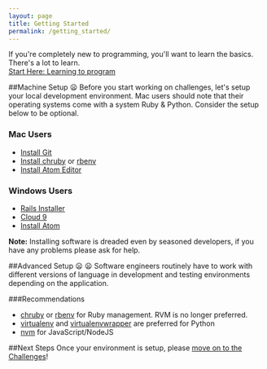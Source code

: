 ```yaml
---
layout: page
title: Getting Started
permalink: /getting_started/
---
```


If you're completely new to programming, you'll want to learn the basics. There's a lot to learn.   
[Start Here: Learning to program](/resources)

##Machine Setup :frowning:
Before you start working on challenges, let's setup your local development environment. Mac users should note that their operating systems come with a system Ruby & Python. Consider the setup below to be optional.

### Mac Users  
- [Install Git](http://git-scm.com/download/)  
- [Install chruby](https://github.com/postmodern/chruby) or [rbenv](https://github.com/sstephenson/rbenv)  
- [Install Atom Editor](https://atom.io/)

### Windows Users  
- [Rails Installer](http://railsinstaller.org/en)  
- [Cloud 9](https://c9.io/)  
- [Install Atom](https://chocolatey.org/packages/atom)  

__Note:__ Installing software is dreaded even by seasoned developers, if you have any problems please ask for help.  

##Advanced Setup :frowning: :frowning:
Software engineers routinely have to work with different versions of language in development and testing environments depending on the application.

###Recommendations
- [chruby](https://github.com/postmodern/chruby) or [rbenv](https://github.com/sstephenson/rbenv) for Ruby management. RVM is no longer preferred.  
- [virtualenv](https://virtualenv.pypa.io/en/latest/installation.html) and [virtualenvwrapper](https://virtualenvwrapper.readthedocs.org/en/latest/) are preferred for Python  
- [nvm](https://github.com/creationix/nvm) for JavaScript/NodeJS

##Next Steps
Once your environment is setup, please [move on to the Challenges](/challenges/)!
